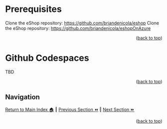Prerequisites
=============
Clone the eShop repository: https://github.com/briandenicola/eshop
Clone the eShop repository: https://github.com/briandenicola/eshopOnAzure
<p align="right">(<a href="#readme-top">back to top</a>)</p>

Github Codespaces
=============
TBD
<p align="right">(<a href="#readme-top">back to top</a>)</p>

## Navigation
[Return to Main Index 🏠](../README.md) ‖
[Previous Section ⏪](./architecture.md)  ‖ [Next Section ⏩](./infrastructure.md)
<p align="right">(<a href="#readme-top">back to top</a>)</p>